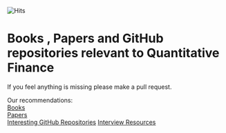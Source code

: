 ![Hits](https://hitcounter.pythonanywhere.com/count/tag.svg?url=https%3A%2F%2Fgithub.com%2Fargoopjmc%2FQuoraBooks)
# Books , Papers and GitHub repositories relevant to Quantitative Finance


If you feel anything is missing please make a pull request.

Our recommendations: <br>
[Books](https://github.com/argoopjmc/QuoraBooks/blob/master/Books.md) <br>
[Papers](https://github.com/argoopjmc/QuoraBooks/blob/master/Papers.md) <br>
[Interesting GitHub Repositories](https://github.com/argoopjmc/QuoraBooks/blob/master/GitHub_Repos.md)
[Interview Resources](https://github.com/argoopjmc/QuoraBooks/blob/master/InterviewResources.md)
